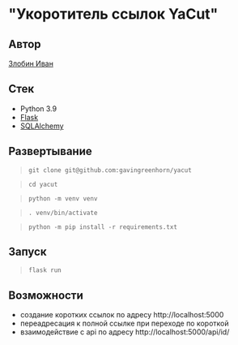 # "Укоротитель ссылок YaCut"
## Автор
[Злобин Иван](https://github.com/gavingreenhorn)
## Стек
- Python 3.9
- [Flask](https://flask.palletsprojects.com/)
- [SQLAlchemy](https://docs.sqlalchemy.org/)
## Развертывание
>`git clone git@github.com:gavingreenhorn/yacut`

>`cd yacut`

>`python -m venv venv`

>`. venv/bin/activate`

>`python -m pip install -r requirements.txt`
## Запуск
>`flask run`
## Возможности
- создание коротких ссылок по адресу http://localhost:5000
- переадресация к полной ссылке при переходе по короткой
- взаимодействие с api по адресу http://localhost:5000/api/id/
